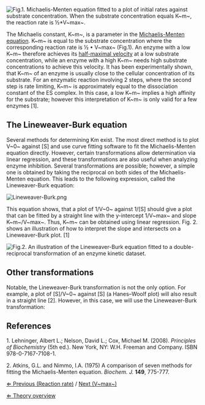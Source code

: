 ![Fig.1. Michaelis-Menten equation fitted to a plot of initial rates against substrate concentration. When the substrate concentration equals K~m~, the reaction rate is ½\*V~max~.]( MMcurve.jpg "Fig.1. Michaelis-Menten equation fitted to a plot of initial rates against substrate concentration. When the substrate concentration equals Km, the reaction rate is ½*Vmax.")

The Michaelis constant, K~m~, is a parameter in the [Michaelis-Menten
equation](/wiki/Michaelis-Menten "wikilink"). K~m~ is equal to the substrate
concentration where the corresponding reaction rate is ½ • V~max~
(Fig.1). An enzyme with a low K~m~ therefore achieves its [half-maximal
velocity](/wiki/vmax "wikilink") at a low substrate concentration, while an
enzyme with a high K~m~ needs high substrate concentrations to achieve
this velocity. It has been experimentally shown, that K~m~ of an enzyme
is usually close to the cellular concentration of its substrate. For an
enzymatic reaction involving 2 steps, where the second step is rate
limiting, K~m~ is approximately equal to the dissociation constant of
the ES complex. In this case, a low K~m~ implies a high affinity for the
substrate; however this interpretation of K~m~ is only valid for a few
enzymes [1].

The Lineweaver-Burk equation
----------------------------

Several methods for determining Km exist. The most direct method is to
plot V~0~ against [S] and use curve fitting software to fit the
Michaelis-Menten equation directly. However, certain transformations
allow determination via linear regression, and these transformations are
also useful when analyzing enzyme inhibition. Several transformations
are possible; however, a simple one is obtained by taking the reciprocal
on both sides of the Michaelis-Menten equation. This leads to the
following expression, called the Lineweaver-Burk equation:

![]( Lineweaver-Burk.png " Lineweaver-Burk.png")

This equation shows, that a plot of 1/V~0~ against 1/[S] should give a
plot that can be fitted by a straight line with the y-intercept 1/V~max~
and slope K~m~/V~max~. Thus, K~m~ can be obtained using linear
regression. Fig. 2. shows an illustration of how to interpret the slope
and intersects on a Lineweaver-Burk plot. [1]

![Fig.2. An illustration of the Lineweaver-Burk equation fitted to a double-reciprocal transformation of an enzyme kinetic dataset.]( LineweaverBurkPlot.jpg "Fig.2. An illustration of the Lineweaver-Burk equation fitted to a double-reciprocal transformation of an enzyme kinetic dataset.")

Other transformations
---------------------

Notable, the Lineweaver-Burk transformation is not the only option. For
example, a plot of [S]/V~0~ against [S] (a Hanes–Woolf plot) will also
result in a straight line [2]. However, in this case, we will use the
Lineweaver-Burk transformation:

References
----------

1\. Lehninger, Albert L.; Nelson, David L.; Cox, Michael M. (2008).
*Principles of Biochemistry* (5th ed.). New York, NY: W.H. Freeman and
Company. ISBN 978-0-7167-7108-1.

2\. Atkins, G.L. and Nimmo, I.A. (1975) A comparison of seven methods for
fitting the Michaelis-Menten equation. *Biochem. J.* **149**, 775-777.

[⇐ Previous (Reaction rate)](/wiki/Reaction_rate "wikilink") / [Next
(V~max~)](/wiki/Vmax "wikilink")

[⇐ Theory overview](/wiki/Enzyme_Kinetics "wikilink")

